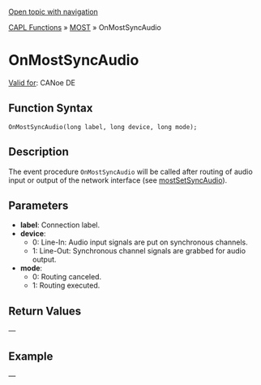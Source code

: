 [Open topic with navigation](../../../../../CANoeDEFamily.htm#Topics/CAPLFunctions/MOST/EventProcedures/CAPLfunctionOnMOSTSyncAudio.md)

[CAPL Functions](../../CAPLfunctions.md) » [MOST](../CAPLfunctionsMOSTOverview.md) » OnMostSyncAudio

# OnMostSyncAudio

[Valid for](../../../Shared/FeatureAvailability.md): CANoe DE

## Function Syntax

`OnMostSyncAudio(long label, long device, long mode);`

## Description

The event procedure `OnMostSyncAudio` will be called after routing of audio input or output of the network interface (see [mostSetSyncAudio](../Functions/CAPLfunctionMOSTSetSyncAudio.md)).

## Parameters

- **label**: Connection label.
- **device**:
  - 0: Line-In: Audio input signals are put on synchronous channels.
  - 1: Line-Out: Synchronous channel signals are grabbed for audio output.
- **mode**:
  - 0: Routing canceled.
  - 1: Routing executed.

## Return Values

—

## Example

—
